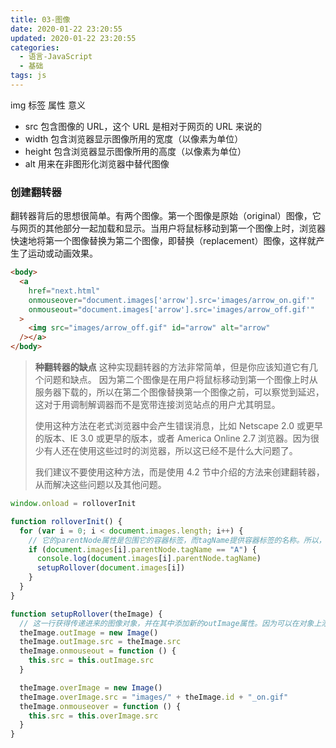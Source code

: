 ```yaml
---
title: 03-图像
date: 2020-01-22 23:20:55
updated: 2020-01-22 23:20:55
categories:
  - 语言-JavaScript
  - 基础
tags: js
---
```


img 标签 属性 意义

- src 包含图像的 URL，这个 URL 是相对于网页的 URL 来说的
- width 包含浏览器显示图像所用的宽度（以像素为单位）
- height 包含浏览器显示图像所用的高度（以像素为单位）
- alt 用来在非图形化浏览器中替代图像

### 创建翻转器

翻转器背后的思想很简单。有两个图像。第一个图像是原始（original）图像，它与网页的其他部分一起加载和显示。当用户将鼠标移动到第一个图像上时，浏览器快速地将第一个图像替换为第二个图像，即替换（replacement）图像，这样就产生了运动或动画效果。

```html
<body>
  <a
    href="next.html"
    onmouseover="document.images['arrow'].src='images/arrow_on.gif'"
    onmouseout="document.images['arrow'].src='images/arrow_off.gif'"
  >
    <img src="images/arrow_off.gif" id="arrow" alt="arrow"
  /></a>
</body>
```

> **种翻转器的缺点**
> 这种实现翻转器的方法非常简单，但是你应该知道它有几个问题和缺点。
> 因为第二个图像是在用户将鼠标移动到第一个图像上时从服务器下载的，所以在第二个图像替换第一个图像之前，可以察觉到延迟，这对于用调制解调器而不是宽带连接浏览站点的用户尤其明显。
>
> 使用这种方法在老式浏览器中会产生错误消息，比如 Netscape 2.0 或更早的版本、IE 3.0 或更早的版本，或者 America Online 2.7 浏览器。因为很少有人还在使用这些过时的浏览器，所以这已经不是什么大问题了。
>
> 我们建议不要使用这种方法，而是使用 4.2 节中介绍的方法来创建翻转器，从而解决这些问题以及其他问题。

```js
window.onload = rolloverInit

function rolloverInit() {
  for (var i = 0; i < document.images.length; i++) {
    // 它的parentNode属性是包围它的容器标签，而tagName提供容器标签的名称。所以，圆括号中代码的意思是：“对于这个特定的图像，包围它的标签是A吗？”
    if (document.images[i].parentNode.tagName == "A") {
      console.log(document.images[i].parentNode.tagName)
      setupRollover(document.images[i])
    }
  }
}

function setupRollover(theImage) {
  // 这一行获得传递进来的图像对象，并在其中添加新的outImage属性。因为可以在对象上添加任何类型的属性，而且属性本身也是对象，所以这里的操作是将一个图像对象添加到图像中。
  theImage.outImage = new Image()
  theImage.outImage.src = theImage.src
  theImage.onmouseout = function () {
    this.src = this.outImage.src
  }

  theImage.overImage = new Image()
  theImage.overImage.src = "images/" + theImage.id + "_on.gif"
  theImage.onmouseover = function () {
    this.src = this.overImage.src
  }
}
```
